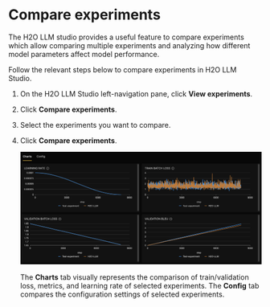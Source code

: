 # Compare experiments

The H2O LLM studio provides a useful feature to compare experiments which allow comparing multiple experiments and analyzing how different model parameters affect model performance. 

Follow the relevant steps below to compare experiments in H2O LLM Studio.

1. On the H2O LLM Studio left-navigation pane, click **View experiments**.
2. Click **Compare experiments**.
3. Select the experiments you want to compare.
4. Click **Compare experiments**.

    ![compare experiments](compare-experiments.png)

    The **Charts** tab visually represents the comparison of train/validation loss, metrics, and learning rate of selected experiments. The **Config** tab compares the configuration settings of selected experiments.  